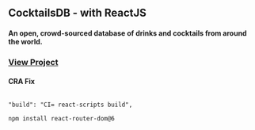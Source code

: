 ## CocktailsDB - with ReactJS
#### An open, crowd-sourced database of drinks and cocktails from around the world.
### [View Project](yk-cocktails.netlify.app)

#### CRA Fix

```

"build": "CI= react-scripts build",

```

```sh
npm install react-router-dom@6
```
